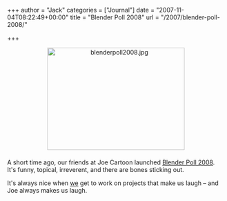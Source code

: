 +++
author = "Jack"
categories = ["Journal"]
date = "2007-11-04T08:22:49+00:00"
title = "Blender Poll 2008"
url = "/2007/blender-poll-2008/"

+++

[<img alt="blenderpoll2008.jpg" src="/files/blenderpoll2008.jpg" width="318" height="237" style="text-align: center; display: block; margin: 0 auto 20px;" />][1] 

A short time ago, our friends at Joe Cartoon launched [Blender Poll 2008][1]. It's funny, topical, irreverent, and there are bones sticking out. 

It's always nice when [we][2] get to work on projects that make us laugh &#8211; and Joe always makes us laugh.

 [1]: http://www.joecartoon.com/blenderpoll
 [2]: http://www.fusionary.com/